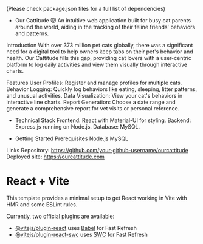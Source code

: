 (Please check package.json files for a full list of dependencies)

- Our Cattitude 🐱
An intuitive web application built for busy cat parents around the world, aiding in the tracking of their feline friends' behaviors and patterns.

Introduction
With over 373 million pet cats globally, there was a significant need for a digital tool to help owners keep tabs on their pet's behavior and health. Our Cattitude fills this gap, providing cat lovers with a user-centric platform to log daily activities and view them visually through interactive charts.

Features
User Profiles: Register and manage profiles for multiple cats.
Behavior Logging: Quickly log behaviors like eating, sleeping, litter patterns, and unusual activities.
Data Visualization: View your cat's behaviors in interactive line charts.
Report Generation: Choose a date range and generate a comprehensive report for vet visits or personal reference.

- Technical Stack
Frontend: React with Material-UI for styling.
Backend: Express.js running on Node.js.
Database: MySQL.

- Getting Started
Prerequisites
Node.js
MySQL


Links
Repository: https://github.com/your-github-username/ourcattitude
Deployed site: https://ourcattitude.com

# React + Vite

This template provides a minimal setup to get React working in Vite with HMR and some ESLint rules.

Currently, two official plugins are available:

- [@vitejs/plugin-react](https://github.com/vitejs/vite-plugin-react/blob/main/packages/plugin-react/README.md) uses [Babel](https://babeljs.io/) for Fast Refresh
- [@vitejs/plugin-react-swc](https://github.com/vitejs/vite-plugin-react-swc) uses [SWC](https://swc.rs/) for Fast Refresh
